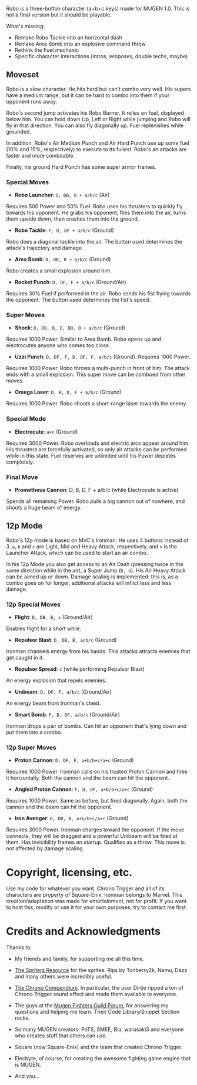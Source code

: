 Robo is a three-button character (a+b+c keys) made for MUGEN 1.0.
This is not a final version but it should be playable.

What's missing:

- Remake Robo Tackle into an horizontal dash
- Remake Area Bomb into an explosive command throw
- Rethink the Fuel mechanic
- Specific character interactions (intros, winposes, double techs, maybe)


## Moveset

Robo is a slow character. He hits hard but can't combo very well. 
His supers have a medium range, but it can be hard to combo into them if your 
opponent runs away.

Robo's second jump activates his Robo Burner. It relies on fuel, displayed below
him. You can hold down Up, Left or Right while jumping and Robo will fly in 
that direction. You can also fly diagonally up. Fuel replenishes while grounded.

In addition, Robo's Air Medium Punch and Air Hard Punch use up some fuel (10% 
and 15%, respectively) to execute to its fullest. Robo's air attacks are faster 
and more comboable.

Finally, his ground Hard Punch has some super armor frames.

### Special Moves

- **Robo Launcher**: `D, DB, B + a/b/c` (Air)

Requires 500 Power and 50% Fuel. Robo uses his thrusters to quickly fly towards 
his opponent. He grabs his opponent, flies them into the air, turns them upside 
down, then crashes them into the ground.

- **Robo Tackle**: `F, D, DF + a/b/c` (Ground)

Robo does a diagonal tackle into the air. The button used determines the
attack's trajectory and damage.

- **Area Bomb**: `D, DB, B + a/b/c` (Ground)

Robo creates a small explosion around him.

- **Rocket Punch**: `D, DF, F + a/b/c` (Ground/Air)

Requires 30% Fuel if performed in the air. Robo sends his fist flying towards 
the opponent. The button used determines the fist's speed. 

### Super Moves

- **Shock**: `D, DB, B, D, DB, B + a/b/c` (Ground)

Requires 1000 Power. Similar to Area Bomb. Robo opens up and electrocutes 
anyone who comes too close.

- **Uzzi Punch**: `D, DF, F, D, DF, F, a/b/c` (Ground). Requires 1000 Power.

Requires 1000 Power. Robo throws a multi-punch in front of him. The attack 
ends with a small explosion. This super move can be comboed from other moves.

- **Omega Laser**: `D, B, D, F + a/b/c` (Ground)

Requires 1000 Power. Robo shoots a short-range laser towards the enemy.

### Special Mode

- **Electrocute**: `a+c` (Ground)

Requires 3000 Power. Robo overloads and electric arcs appear around him. His thrusters are 
forcefully activated, so only air attacks can be performed while in this state. 
Fuel reserves are unlimited until his Power depletes completely.

### Final Move

- **Prometheus Cannon**: D, B, D, F + a/b/c (while Electrocute is active)

Spends all remaining Power. Robo pulls a big cannon out of nowhere, and shoots a huge beam 
of energy.


## 12p Mode

Robo's 12p mode is based on MvC's Ironman. He uses 4 buttons instead of 3. `a`, `b` and `c` 
are Light, Mid and Heavy Attack, respectively, and `x` is the Launcher Attack, which can 
be used to start an air combo.

In his 12p Mode you also get access to an Air Dash (pressing twice in the same direction 
while in the air), a Super Jump (`D, U`). His Air Heavy Attack can be aimed up or down. 
Damage scaling is implemented: this is, as a combo goes on for longer, additional attacks 
will inflict less and less damage.

### 12p Special Moves

- **Flight**: `D, DB, B, x` (Ground/Air)

Enables flight for a short while.

- **Repulsor Blast**: `D, DB, B, a/b/c` (Ground)

Ironman channels energy from his hands. This attacks attracts enemies that get caught in it. 

- **Repulsor Spread**: `c` (while performing Repulsor Blast)

An energy explosion that repels enemies.

- **Unibeam**: `D, DF, F, a/b/c` (Ground/Air)

An energy beam from Ironman's chest.

- **Smart Bomb**: `F, D, DF, a/b/c` (Ground/Air)

Ironman drops a pair of bombs. Can hit an opponent that's lying down and put them into a combo.

### 12p Super Moves

- **Proton Cannon**: `D, DF, F, a+b/b+c/a+c` (Ground)

Requires 1000 Power. Ironman calls on his trusted Proton Cannon and fires it horizontally. 
Both the cannon and the beam can hit the opponent.

- **Angled Proton Cannon**: `F, D, DF, a+b/b+c/a+c` (Ground)

Requires 1000 Power. Same as before, but fired diagonally. Again, both the cannon and the 
beam can hit the opponent.

- **Iron Avenger**: `D, DB, B, a+b/b+c/a+c` (Ground)

Requires 3000 Power. Ironman charges toward the opponent. If the move connects, they will be 
dragged and a powerful Unibeam will be fired at them. Has invicibility frames on startup. 
Qualifies as a throw. This move is not affected by damage scaling.


# Copyright, licensing, etc.

Use my code for whatever you want. Chrono Trigger and all of its characters are property of Square-Enix. Ironman belongs to Marvel. This creation/adaptation was made for entertainment, not for profit. If you want to host this, modify or use it for your own purposes, try to contact me first.

# Credits and Acknowledgments 

Thanks to:

- My friends and family, for supporting me all this time.

- [The Spriters Resource](http://www.spriters-resource.com) for the sprites. Rips by Tonberry2k, Nemu, Dazz
  and many others were incredibly useful.

- [The Chrono Compendium](http://chronocompendium.com). In particular, the user Dirtie ripped 
  a ton of Chrono Trigger sound effect and made them available to everyone.

- The guys at the [Mugen Fighters Guild Forum](http://mugenguild.com/forumx/index.php),
  for answering my questions and helping me learn. Their Code Library/Snippet Section rocks.

- So many MUGEN creators: PoTS, SMEE, Bia, warusaki3 and everyone who creates stuff that others can use.

- Square (now Square-Enix) and the team that created Chrono Trigger.

- Elecbyte, of course, for creating the awesome fighting game engine that is MUGEN.

- And you...
